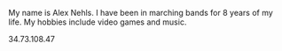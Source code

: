 My name is Alex Nehls. I have been in marching bands for 8 years of my life. My hobbies include video games and music.

34.73.108.47
